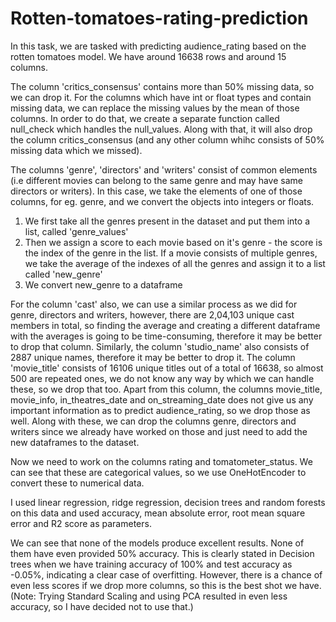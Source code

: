 # Rotten-tomatoes-rating-prediction

In this task, we are tasked with predicting audience_rating based on the rotten tomatoes model. We have around 16638 rows and around 15 columns. 

The column 'critics_consensus' contains more than 50% missing data, so we can drop it. For the columns which have int or float types and contain missing data, we can replace the missing values by the mean of those columns. In order to do that, we create a separate function called null_check which handles the null_values. Along with that, it will also drop the column critics_consensus (and any other column whihc consists of 50% missing data which we missed).

The columns 'genre', 'directors' and 'writers' consist of common elements (i.e different movies can belong to the same genre and may have same directors or writers). In this case, we take the elements of one of those columns, for eg. genre, and we convert the objects into integers or floats.
1) We first take all the genres present in the dataset and put them into a list, called 'genre_values'
2) Then we assign a score to each movie based on it's genre - the score is the index of the genre in the list. If a movie consists of multiple genres, we take the average of the indexes of all the genres and assign it to a list called 'new_genre'
3) We convert new_genre to a dataframe

For the column 'cast' also, we can use a similar process as we did for genre, directors and writers, however, there are 2,04,103 unique cast members in total, so finding the average and creating a different dataframe with the averages is going to be time-consuming, therefore it may be better to drop that column. Similarly, the column 'studio_name' also consists of 2887 unique names, therefore it may be better to drop it.
The column 'movie_title' consists of 16106 unique titles out of a total of 16638, so almost 500 are repeated ones, we do not know any way by which we can handle these, so we drop that too.
Apart from this column, the columns movie_title, movie_info, in_theatres_date and on_streaming_date does not give us any important information as to predict audience_rating, so we drop those as well.
Along with these, we can drop the columns genre, directors and writers since we already have worked on those and just need to add the new dataframes to the dataset.

Now we need to work on the columns rating and tomatometer_status. We can see that these are categorical values, so we use OneHotEncoder to convert these to numerical data.

I used linear regression, ridge regression, decision trees and random forests on this data and used accuracy, mean absolute error, root mean square error and R2 score as parameters.

We can see that none of the models produce excellent results. None of them have even provided 50% accuracy. This is clearly stated in Decision trees when we have training accuracy of 100% and test accuracy as -0.05%, indicating a clear case of overfitting. However, there is a chance of even less scores if we drop more columns, so this is the best shot we have.
(Note: Trying Standard Scaling and using PCA resulted in even less accuracy, so I have decided not to use that.)

